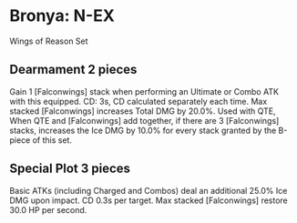 # Bronya: N-EX

Wings of Reason Set

## Dearmament 2 pieces

Gain 1 [Falconwings] stack when performing an Ultimate or Combo ATK with this equipped. CD: 3s, CD calculated separately each time. Max stacked [Falconwings] increases Total DMG by 20.0%. Used with QTE, When QTE and [Falconwings] add together, if there are 3 [Falconwings] stacks, increases the Ice DMG by 10.0% for every stack granted by the B-piece of this set.

## Special Plot 3 pieces

Basic ATKs (including Charged and Combos) deal an additional 25.0% Ice DMG upon impact. CD 0.3s per target. Max stacked [Falconwings] restore 30.0 HP per second.